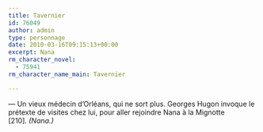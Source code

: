 ```yaml
---
title: Tavernier
id: 76049
author: admin
type: personnage
date: 2010-03-16T09:15:13+00:00
excerpt: Nana
rm_character_novel:
  - 75941
rm_character_name_main: Tavernier

---
```

— Un vieux médecin d&rsquo;Orléans, qui ne sort plus. Georges Hugon invoque le prétexte de visites chez lui, pour aller rejoindre Nana à la Mignotte [210]. _(Nana.)_
